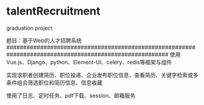 # talentRecruitment
graduation project 

题目：基于Web的人才招聘系统
########################################################################################################
使用Vue.js、Django、python、Element-UI、celery、redis等框架与组件

实现求职者创建简历、职位投递、企业发布职位信息，查看简历、关键字检索或多条件组合筛选职位和简历信息、信息收藏

使用了日志、定时任务、pdf下载、session、邮箱服务
